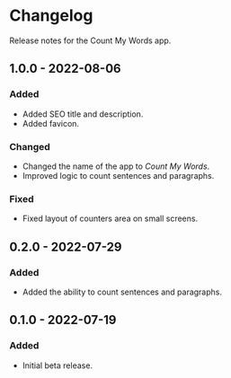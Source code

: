 # Changelog

Release notes for the Count My Words app.



## 1.0.0 - 2022-08-06

### Added
- Added SEO title and description.
- Added favicon.

### Changed
- Changed the name of the app to *Count My Words*.
- Improved logic to count sentences and paragraphs.

### Fixed
- Fixed layout of counters area on small screens.



## 0.2.0 - 2022-07-29

### Added
- Added the ability to count sentences and paragraphs.



## 0.1.0 - 2022-07-19

### Added
- Initial beta release.
